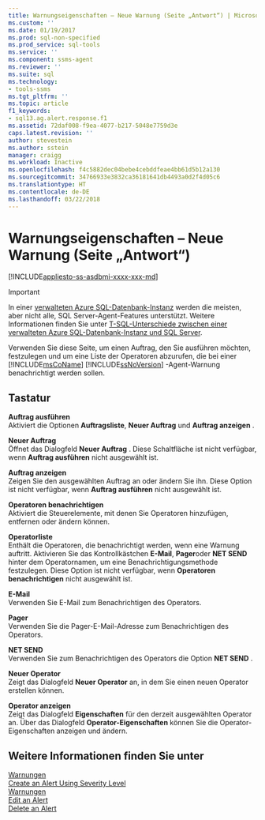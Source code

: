 ```yaml
---
title: Warnungseigenschaften – Neue Warnung (Seite „Antwort“) | Microsoft-Dokumentation
ms.custom: ''
ms.date: 01/19/2017
ms.prod: sql-non-specified
ms.prod_service: sql-tools
ms.service: ''
ms.component: ssms-agent
ms.reviewer: ''
ms.suite: sql
ms.technology:
- tools-ssms
ms.tgt_pltfrm: ''
ms.topic: article
f1_keywords:
- sql13.ag.alert.response.f1
ms.assetid: 72daf008-f9ea-4077-b217-5048e7759d3e
caps.latest.revision: ''
author: stevestein
ms.author: sstein
manager: craigg
ms.workload: Inactive
ms.openlocfilehash: f4c5882dec04bebe4cebddfeae4bb61d5b12a130
ms.sourcegitcommit: 34766933e3832ca36181641db4493a0d2f4d05c6
ms.translationtype: HT
ms.contentlocale: de-DE
ms.lasthandoff: 03/22/2018
---
```

# <a name="alert-properties---new-alert-response-page"></a>Warnungseigenschaften – Neue Warnung (Seite „Antwort“)
[!INCLUDE[appliesto-ss-asdbmi-xxxx-xxx-md](../../includes/appliesto-ss-asdbmi-xxxx-xxx-md.md)]

> [!IMPORTANT]  
> In einer [verwalteten Azure SQL-Datenbank-Instanz](https://docs.microsoft.com/azure/sql-database/sql-database-managed-instance) werden die meisten, aber nicht alle, SQL Server-Agent-Features unterstützt. Weitere Informationen finden Sie unter [T-SQL-Unterschiede zwischen einer verwalteten Azure SQL-Datenbank-Instanz und SQL Server](https://docs.microsoft.com/azure/sql-database/sql-database-managed-instance-transact-sql-information#sql-server-agent).

Verwenden Sie diese Seite, um einen Auftrag, den Sie ausführen möchten, festzulegen und um eine Liste der Operatoren abzurufen, die bei einer [!INCLUDE[msCoName](../../includes/msconame_md.md)] [!INCLUDE[ssNoVersion](../../includes/ssnoversion_md.md)] -Agent-Warnung benachrichtigt werden sollen.  

## <a name="options"></a>Tastatur  
**Auftrag ausführen**  
Aktiviert die Optionen **Auftragsliste**, **Neuer Auftrag** und **Auftrag anzeigen** .  
  
**Neuer Auftrag**  
Öffnet das Dialogfeld **Neuer Auftrag** . Diese Schaltfläche ist nicht verfügbar, wenn **Auftrag ausführen** nicht ausgewählt ist.  
  
**Auftrag anzeigen**  
Zeigen Sie den ausgewählten Auftrag an oder ändern Sie ihn. Diese Option ist nicht verfügbar, wenn **Auftrag ausführen** nicht ausgewählt ist.  
  
**Operatoren benachrichtigen**  
Aktiviert die Steuerelemente, mit denen Sie Operatoren hinzufügen, entfernen oder ändern können.  
  
**Operatorliste**  
Enthält die Operatoren, die benachrichtigt werden, wenn eine Warnung auftritt. Aktivieren Sie das Kontrollkästchen **E-Mail**, **Pager**oder **NET SEND** hinter dem Operatornamen, um eine Benachrichtigungsmethode festzulegen. Diese Option ist nicht verfügbar, wenn **Operatoren benachrichtigen** nicht ausgewählt ist.  
  
**E-Mail**  
Verwenden Sie E-Mail zum Benachrichtigen des Operators.  
  
**Pager**  
Verwenden Sie die Pager-E-Mail-Adresse zum Benachrichtigen des Operators.  
  
**NET SEND**  
Verwenden Sie zum Benachrichtigen des Operators die Option **NET SEND** .  
  
**Neuer Operator**  
Zeigt das Dialogfeld **Neuer Operator** an, in dem Sie einen neuen Operator erstellen können.  
  
**Operator anzeigen**  
Zeigt das Dialogfeld **Eigenschaften** für den derzeit ausgewählten Operator an. Über das Dialogfeld **Operator-Eigenschaften** können Sie die Operator-Eigenschaften anzeigen und ändern.  
  
## <a name="see-also"></a>Weitere Informationen finden Sie unter  
[Warnungen](../../ssms/agent/alerts.md)  
[Create an Alert Using Severity Level](../../ssms/agent/create-an-alert-using-severity-level.md)  
[Warnungen](../../ssms/agent/alerts.md)  
[Edit an Alert](../../ssms/agent/edit-an-alert.md)  
[Delete an Alert](../../ssms/agent/delete-an-alert.md)  
  
